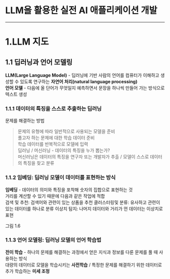 # LLM을 활용한 실전 AI 애플리케이션 개발
------------------
# 1.LLM 지도

## 1.1 딥러닝과 언어 모델링
**LLM(Large Language Model)** - 딥러닝에 기반
사람의 언어를 컴퓨터가 이해하고 생성할 수 있도록 연구하는 **자연어 처리(natural language processing)**   
**언어 모델** - 다음에 올 단어가 무엇일지 예측하면서 문장을 하나씩 만들어 가는 방식으로 텍스트 생성

### 1.1.1 데이터의 특징을 스스로 추출하는 딥러닝   
문제를 해결하는 방법   
>문제의 유형에 따라 일반적으로 사용되는 모델을 준비   
>풀고자 하는 문제에 대한 학습 데이터 준비   
>학습 데이터를 반복적으로 모델에 입력   
딥러닝 / 머신러닝 - 데이터의 특징을 누가 뽑는가?   
머신러닝은 데이터의 특징을 연구자 또는 개발자가 추출 / 모델이 스스로 데이터의 특징을 찾고 분류   

### 1.1.2 임베딩: 딥러닝 모델이 데이터를 표현하는 방식   
**임베딩** - 데이터의 의미와 특징을 포착해 숫자의 집합으로 표현하는 것   
거리를 계산할 수 있기 때문에 다음과 같은 작업에 적합   
    검색 및 추천: 검색어와 관련이 있는 상품을 추천
    클러스터링및 분류: 유사하고 관련이 있는 데이터를 하나로 분류
    이상치 탐지: 나머지 데이터와 거리가 먼 데이터는 이상치로 표현   

그림 1.6

### 1.1.3 언어 모델링: 딥러닝 모델의 언어 학습법   
**전이 학습** - 하나의 문제를 해결하는 과정에서 얻은 지식과 정보를 다룬 문제를 풀 때 사용하는 방식   
대량의 데이터로 모델을 학습시키는 **사전학습** / 특정한 문제를 해결하기 위한 데이터로 추가 학습하는 **미세 조정**   

